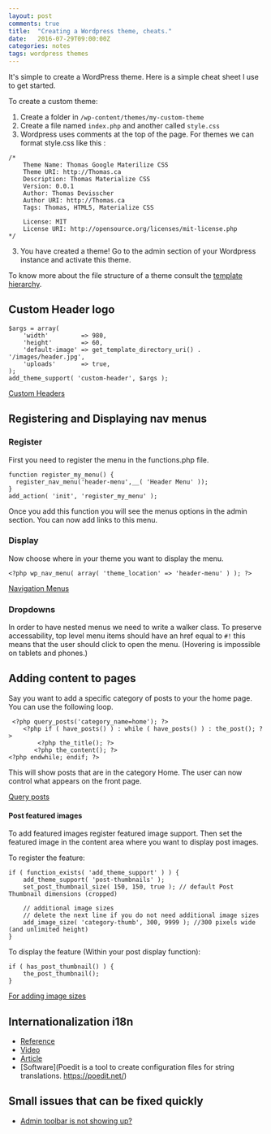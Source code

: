 ```yaml
---
layout: post
comments: true
title:  "Creating a Wordpress theme, cheats."
date:   2016-07-29T09:00:00Z
categories: notes
tags: wordpress themes
---
```


It's simple to create a WordPress theme. Here is a simple cheat sheet I use to get started.


To create a custom theme: 

1. Create a folder in ```/wp-content/themes/my-custom-theme```
2. Create a file named ```index.php``` and another called ```style.css```
3. Wordpress uses comments at the top of the page. For themes we can format style.css like this :

```
/*
	Theme Name: Thomas Google Materilize CSS
	Theme URI: http://Thomas.ca
	Description: Thomas Materialize CSS
	Version: 0.0.1
	Author: Thomas Devisscher
	Author URI: http://Thomas.ca
	Tags: Thomas, HTML5, Materialize CSS

	License: MIT
	License URI: http://opensource.org/licenses/mit-license.php
*/

```
3. You have created a theme! Go to the admin section of your Wordpress instance and activate this theme. 


To know more about the file structure of a theme consult the [template hierarchy](https://developer.wordpress.org/themes/basics/template-hierarchy/).

## Custom Header logo

```
$args = array(
	'width'         => 980,
	'height'        => 60,
	'default-image' => get_template_directory_uri() . '/images/header.jpg',
	'uploads'       => true,
);
add_theme_support( 'custom-header', $args );
```

[Custom Headers](https://codex.wordpress.org/Custom_Headers)


## Registering and Displaying nav menus

### Register
First you need to register the menu in the functions.php file. 

``` 
function register_my_menu() {
  register_nav_menu('header-menu',__( 'Header Menu' ));
}
add_action( 'init', 'register_my_menu' );

```

Once you add this function you will see the menus options in the admin section. You can now add links to this menu.

### Display

Now choose where in your theme you want to display the menu.

``` <?php wp_nav_menu( array( 'theme_location' => 'header-menu' ) ); ?> ```


[Navigation Menus](https://codex.wordpress.org/Navigation_Menus)

### Dropdowns

In order to have nested menus we need to write a walker class. To preserve accessability, top level menu items should have an href equal to ```#!``` this means that the user should click to open the menu. (Hovering is impossible on tablets and phones.)


## Adding content to pages

Say you want to add a specific category of posts to your the home page. You can use the following loop. 

```
 <?php query_posts('category_name=home'); ?>
    <?php if ( have_posts() ) : while ( have_posts() ) : the_post(); ?>
        <?php the_title(); ?>
       <?php the_content(); ?>
<?php endwhile; endif; ?>

```
This will show posts that are in the category Home. The user can now control what appears on the front page.

[Query posts](https://codex.wordpress.org/Function_Reference/query_posts)


#### Post featured images

To add featured images register featured image support. Then set the featured image in the content area where you want to display post images.

To register the feature: 

```
if ( function_exists( 'add_theme_support' ) ) { 
    add_theme_support( 'post-thumbnails' );
    set_post_thumbnail_size( 150, 150, true ); // default Post Thumbnail dimensions (cropped)

    // additional image sizes
    // delete the next line if you do not need additional image sizes
    add_image_size( 'category-thumb', 300, 9999 ); //300 pixels wide (and unlimited height)
}
```

To display the feature (Within your post display function): 

```
if ( has_post_thumbnail() ) {
	the_post_thumbnail();
} 
```
[For adding image sizes](https://developer.wordpress.org/reference/functions/add_image_size/)

## Internationalization i18n

- [Reference](https://developer.wordpress.org/themes/functionality/internationalization/)
- [Video](https://www.youtube.com/watch?v=fJfqgrzjEis)
- [Article](https://www.smashingmagazine.com/2011/12/internationalizing-localizing-wordpress-theme/)
- [Software](Poedit is a tool to create configuration files for string translations. https://poedit.net/)


## Small issues that can be fixed quickly

- [Admin toolbar is not showing up?](http://www.wpbeginner.com/wp-themes/how-to-fix-missing-admin-bar-issue-in-wordpress/)

